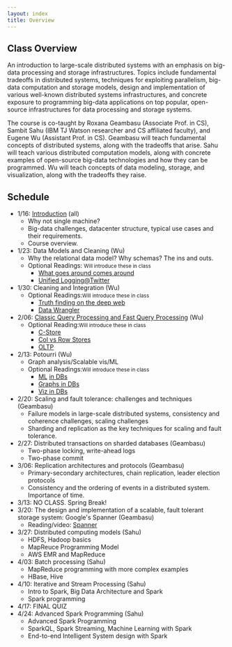 ```yaml
---
layout: index
title: Overview
---
```


## Class Overview

An introduction to large-scale distributed systems with an emphasis on big-data processing and storage infrastructures. Topics include fundamental tradeoffs in distributed systems, techniques for exploiting parallelism, big-data computation and storage models, design and implementation of various well-known distributed systems infrastructures, and concrete exposure to programming big-data applications on top popular, open-source infrastructures for data processing and storage systems.  

The course is co-taught by Roxana Geambasu (Associate Prof. in CS), Sambit Sahu (IBM TJ Watson researcher and CS affiliated faculty), and Eugene Wu (Assistant Prof. in CS). Geambasu will teach fundamental concepts of distributed systems, along with the tradeoffs that arise. Sahu will teach various distributed computation models, along with concrete examples of open-source big-data technologies and how they can be programmed. Wu will teach concepts of data modeling, storage, and visualization, along with the tradeoffs they raise.

## Schedule

* 1/16: [Introduction](./lectures/lec1.pdf)    (all)
  * Why not single machine? 
  * Big-data challenges, datacenter structure, typical use cases and their requirements. 
  * Course overview. 
* 1/23:  Data Models and Cleaning  (Wu)
  * Why the relational data model? Why schemas? The ins and outs.
  * Optional Readings: <small>Will introduce these in class</small> 
    * [What goes around comes around](https://github.com/w4111/syllabus/blob/master/reading/goesaroundcomesaround.pdf)     
    * [Unified Logging@Twitter](https://cs.uwaterloo.ca/~jimmylin/publications/Lee_etal_VLDB2012.pdf) 
* 1/30:  Cleaning and Integration (Wu)
  * Optional Readings:<small>Will introduce these in class</small> 
    * [Truth finding on the deep web](http://www.vldb.org/pvldb/vol6/p97-li.pdf)     
    * [Data Wrangler](http://vis.stanford.edu/papers/wrangler) 
* 2/06: [Classic Query Processing and Fast Query Processing](https://w4121.github.io/lectures/qproc-primer) (Wu)
  * Optional Reading:<small>Will introduce these in class</small> 
    * [C-Store](http://db.csail.mit.edu/projects/cstore/vldb.pdf)        
    * [Col vs Row Stores](http://db.csail.mit.edu/projects/cstore/abadi-sigmod08.pdf)
    * [OLTP](http://nms.csail.mit.edu/~stavros/pubs/OLTP_sigmod08.pdf) 
* 2/13: Potourri (Wu)
  * Graph analysis/Scalable vis/ML 
  * Optional Readings:<small>Will introduce these in class</small> 
    * [ML](http://www.cs.stanford.edu/people/chrismre/papers/bismarck.pdf) [in DBs](http://db.cs.berkeley.edu/papers/vldb09-madskills.pdf)   
    * [Graphs in DBs](http://pages.cs.wisc.edu/~jignesh/publ/Grail.pdf)      
    * [Viz in DBs](http://sirrice.github.io/files/papers/ermac-vldb14.pdf) 
* 2/20: Scaling and fault tolerance: challenges and techniques (Geambasu)
  * Failure models in large-scale distributed systems, consistency and coherence challenges, scaling challenges
  * Sharding and replication as the key techniques for scaling and fault tolerance.
* 2/27: Distributed transactions on sharded databases (Geambasu)
  * Two-phase locking, write-ahead logs
  * Two-phase commit
* 3/06: Replication architectures and protocols (Geambasu)
  * Primary-secondary architectures, chain replication, leader election protocols
  * Consistency and the ordering of events in a distributed system. Importance of time.
* 3/13: NO CLASS.  Spring Break!
* 3/20: The design and implementation of a scalable, fault tolerant storage system: Google's Spanner (Geambasu)
  * Reading/video: [Spanner](https://research.google.com/archive/spanner.html)
* 3/27: Distributed computing models (Sahu)
  * HDFS, Hadoop basics
  * MapReuce Programming Model
  * AWS EMR and MapReduce
* 4/03: Batch processing (Sahu)
  * MapReduce programming with more complex examples
  * HBase, Hive 
* 4/10: Iterative and Stream Processing  (Sahu)
  * Intro to Spark, Big Data Architecture and Spark
  * Spark programming
* 4/17: FINAL QUIZ
* 4/24: Advanced Spark Programming (Sahu)
  * Advanced Spark Programming
  * SparkQL, Spark Streaming, Machine Learning with Spark
  * End-to-end Intelligent System design with Spark

